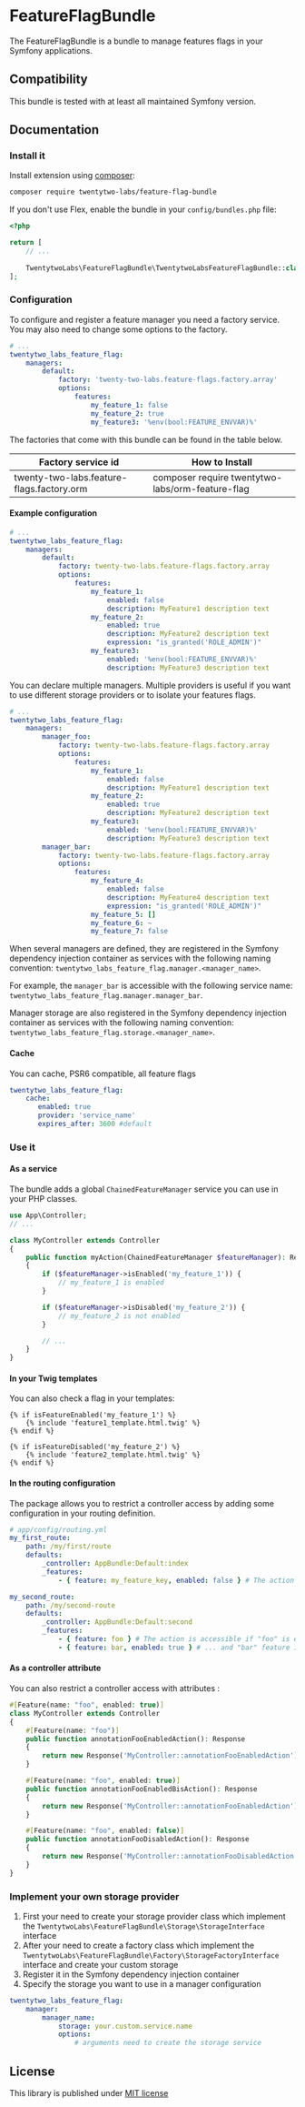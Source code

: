 # FeatureFlagBundle

The FeatureFlagBundle is a bundle to manage features flags in your Symfony applications.

## Compatibility

This bundle is tested with at least all maintained Symfony version.

## Documentation

###  Install it

Install extension using [composer](https://getcomposer.org):

```bash
composer require twentytwo-labs/feature-flag-bundle
```

If you don't use Flex, enable the bundle in your `config/bundles.php` file:

```php
<?php

return [
    // ...
    
    TwentytwoLabs\FeatureFlagBundle\TwentytwoLabsFeatureFlagBundle::class => ['all' => true],
];
```

###  Configuration

To configure and register a feature manager you need a factory service. You may also need to change some options to the factory.

```yaml
# ...
twentytwo_labs_feature_flag:
    managers:
        default:
            factory: 'twenty-two-labs.feature-flags.factory.array'
            options:
                features:
                    my_feature_1: false
                    my_feature_2: true
                    my_feature3: '%env(bool:FEATURE_ENVVAR)%'
```

The factories that come with this bundle can be found in the table below.

| Factory service id                        | How to Install                                   |
|-------------------------------------------|--------------------------------------------------|
| twenty-two-labs.feature-flags.factory.orm | composer require twentytwo-labs/orm-feature-flag |

#### Example configuration

```yaml
# ...
twentytwo_labs_feature_flag:
    managers:
        default:
            factory: twenty-two-labs.feature-flags.factory.array
            options:
                features:
                    my_feature_1:
                        enabled: false
                        description: MyFeature1 description text
                    my_feature_2:
                        enabled: true
                        description: MyFeature2 description text
                        expression: "is_granted('ROLE_ADMIN')"
                    my_feature3:
                        enabled: '%env(bool:FEATURE_ENVVAR)%'
                        description: MyFeature3 description text
```

You can declare multiple managers. Multiple providers is useful if you want to use different storage providers or to isolate your features flags.

```yaml
# ...
twentytwo_labs_feature_flag:
    managers:
        manager_foo:
            factory: twenty-two-labs.feature-flags.factory.array
            options:
                features:
                    my_feature_1:
                        enabled: false
                        description: MyFeature1 description text
                    my_feature_2:
                        enabled: true
                        description: MyFeature2 description text
                    my_feature3:
                        enabled: '%env(bool:FEATURE_ENVVAR)%'
                        description: MyFeature3 description text
        manager_bar:
            factory: twenty-two-labs.feature-flags.factory.array
            options:
                features:
                    my_feature_4:
                        enabled: false
                        description: MyFeature4 description text
                        expression: "is_granted('ROLE_ADMIN')"
                    my_feature_5: []
                    my_feature_6: ~
                    my_feature_7: false
```

When several managers are defined, they are registered in the Symfony dependency injection container as services with the following naming convention: `twentytwo_labs_feature_flag.manager.<manager_name>`.

For example, the `manager_bar` is accessible with the following service name: `twentytwo_labs_feature_flag.manager.manager_bar`.

Manager storage are also registered in the Symfony dependency injection container as services with the following naming convention: `twentytwo_labs_feature_flag.storage.<manager_name>`.

#### Cache

You can cache, PSR6 compatible, all feature flags

```yaml
twentytwo_labs_feature_flag:
    cache:
       enabled: true
       provider: 'service_name'
       expires_after: 3600 #default
```

### Use it

#### As a service

The bundle adds a global `ChainedFeatureManager` service you can use in your PHP classes.

```php
use App\Controller;
// ...

class MyController extends Controller
{
    public function myAction(ChainedFeatureManager $featureManager): Response
    {
        if ($featureManager->isEnabled('my_feature_1')) {
            // my_feature_1 is enabled
        }

        if ($featureManager->isDisabled('my_feature_2')) {
            // my_feature_2 is not enabled
        }

        // ...
    }
}
```

#### In your Twig templates

You can also check a flag in your templates:

```twig
{% if isFeatureEnabled('my_feature_1') %}
    {% include 'feature1_template.html.twig' %}
{% endif %}

{% if isFeatureDisabled('my_feature_2') %}
    {% include 'feature2_template.html.twig' %}
{% endif %}
```

#### In the routing configuration

The package allows you to restrict a controller access by adding some configuration in your routing definition.

```yaml
# app/config/routing.yml
my_first_route:
    path: /my/first/route
    defaults:
        _controller: AppBundle:Default:index
        _features:
            - { feature: my_feature_key, enabled: false } # The action is accessible if "my_feature_key" is disabled

my_second_route:
    path: /my/second-route
    defaults:
        _controller: AppBundle:Default:second
        _features:
            - { feature: foo } # The action is accessible if "foo" is enabled ...
            - { feature: bar, enabled: true } # ... and "bar" feature is also enabled
```

#### As a controller attribute

You can also restrict a controller access with attributes :

```php
#[Feature(name: "foo", enabled: true)]
class MyController extends Controller
{
    #[Feature(name: "foo")]
    public function annotationFooEnabledAction(): Response
    {
        return new Response('MyController::annotationFooEnabledAction');
    }

    #[Feature(name: "foo", enabled: true)]
    public function annotationFooEnabledBisAction(): Response
    {
        return new Response('MyController::annotationFooEnabledAction');
    }

    #[Feature(name: "foo", enabled: false)]
    public function annotationFooDisabledAction(): Response
    {
        return new Response('MyController::annotationFooDisabledAction');
    }
}
```

### Implement your own storage provider

1. First your need to create your storage provider class which implement the `TwentytwoLabs\FeatureFlagBundle\Storage\StorageInterface` interface
2. After your need to create a factory class which implement the `TwentytwoLabs\FeatureFlagBundle\Factory\StorageFactoryInterface` interface and create your custom storage
3. Register it in the Symfony dependency injection container
4. Specify the storage you want to use in a manager configuration

```yaml
twentytwo_labs_feature_flag:
    manager:
        manager_name:
            storage: your.custom.service.name
            options:
                # arguments need to create the storage service
```

## License

This library is published under [MIT license](LICENSE)
